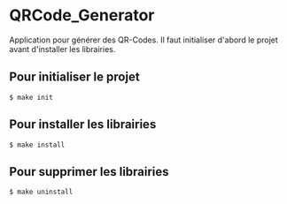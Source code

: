 # QRCode_Generator
Application pour générer des QR-Codes. Il faut initialiser d'abord le projet avant d'installer les librairies.

## Pour initialiser le projet
    $ make init

## Pour installer les librairies
    $ make install

## Pour supprimer les librairies
    $ make uninstall
